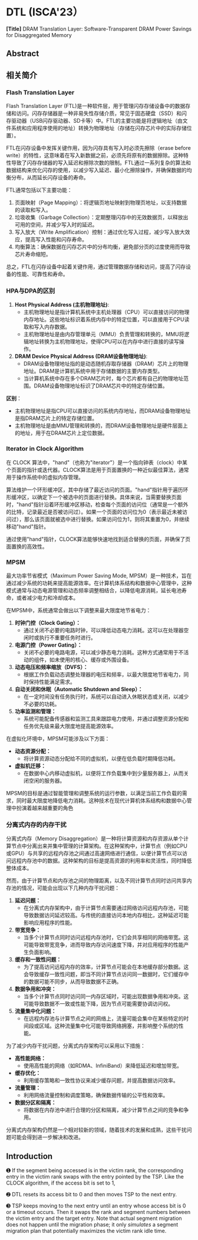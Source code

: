 # DTL (ISCA'23）

**[Title]** DRAM Translation Layer: Software-Transparent DRAM Power  Savings for Disaggregated Memory



## Abstract





## 相关简介

### Flash Translation Layer

Flash Translation Layer (FTL)是一种软件层，用于管理闪存存储设备中的数据存储和访问。闪存存储器是一种非易失性存储介质，常见于固态硬盘（SSD）和闪存驱动器（USB闪存驱动器、SD卡等）中。FTL的主要功能是将逻辑地址（由文件系统和应用程序使用的地址）转换为物理地址（存储在闪存芯片中的实际存储位置）。

FTL在闪存设备中发挥关键作用，因为闪存具有写入时必须先擦除（erase before write）的特性，这意味着在写入新数据之前，必须先将原有的数据擦除。这种特性导致了闪存存储器的写入延迟和擦除次数的限制。FTL通过一系列复杂的算法和数据结构来优化闪存的使用，以减少写入延迟、最小化擦除操作，并确保数据的均衡分布，从而延长闪存设备的寿命。

FTL通常包括以下主要功能：

1. 页面映射（Page Mapping）：将逻辑页地址映射到物理页地址，以支持数据的读取和写入。
2. 垃圾收集（Garbage Collection）：定期整理闪存中的无效数据页，以释放出可用的空间，并减少写入时的延迟。
3. 写入放大（Write Amplification）控制：通过优化写入过程，减少写入放大效应，提高写入性能和闪存寿命。
4. 均衡算法：确保数据在闪存芯片中的分布均衡，避免部分页的过度使用而导致芯片寿命缩短。

总之，FTL在闪存设备中起着关键作用，通过管理数据存储和访问，提高了闪存设备的性能、可靠性和寿命。



### HPA与DPA的区别

1. **Host Physical Address (主机物理地址)**:
   - 主机物理地址是指计算机系统中主机处理器（CPU）可以直接访问的物理内存地址。这些地址标识着系统内存中的特定位置，可以直接用于CPU读取和写入内存数据。
   - 主机物理地址是由内存管理单元（MMU）负责管理和转换的，MMU将逻辑地址转换为主机物理地址，使得CPU可以在内存中进行直接的读写操作。
2. **DRAM Device Physical Address (DRAM设备物理地址)**:
   - DRAM设备物理地址指的是动态随机存取存储器（DRAM）芯片上的物理地址。DRAM是计算机系统中用于存储数据的主要内存类型。
   - 当计算机系统中存在多个DRAM芯片时，每个芯片都有自己的物理地址范围。DRAM设备物理地址标识了DRAM芯片中的特定存储位置。

**区别**：

- 主机物理地址是指CPU可以直接访问的系统内存地址，而DRAM设备物理地址是指DRAM芯片上的特定存储位置。
- 主机物理地址是由MMU管理和转换的，而DRAM设备物理地址是硬件层面上的地址，用于在DRAM芯片上定位数据。



### Iterator in Clock Algorithm

在 CLOCK 算法中，"hand"（也称为"iterator"）是一个指向钟表（clock）中某个页面的指针或迭代器。CLOCK算法是用于页面置换的一种近似最佳算法，通常用于操作系统中的虚拟内存管理。

算法维护一个环形缓冲区，其中存储了最近访问的页面。"hand"指针用于遍历环形缓冲区，以确定下一个被选中的页面进行替换。具体来说，当需要替换页面时，"hand"指针沿着环形缓冲区移动，检查每个页面的访问位（通常是一个额外的比特，记录最近是否被访问过）。如果一个页面的访问位为0（表示最近未被访问过），那么该页面就被选中进行替换。如果访问位为1，则将其重置为0，并继续移动"hand"指针。

通过使用"hand"指针，CLOCK算法能够快速地找到适合替换的页面，并确保了页面置换的高效性。



### MPSM

最大功率节省模式（Maximum Power Saving Mode, MPSM）是一种技术，旨在通过减少系统的功耗来提高能源效率。在计算机体系结构和数据中心管理中，这种模式通常与动态电源管理和动态频率调整相结合，以降低电源消耗，延长电池寿命，或者减少电力和冷却成本。

在MPSM中，系统通常会做出以下调整来最大限度地节省电力：

1. **时钟门控（Clock Gating）：**
   - 通过关闭不必要的电路时钟，可以降低动态电力消耗。这可以在处理器空闲时或执行不重要任务时进行。
2. **电源门控（Power Gating）：**
   - 关闭不必要的电路电源，可以减少静态电力消耗。这种方式通常用于不活动的组件，如未使用的核心、缓存或外围设备。
3. **动态电压和频率缩放（DVFS）：**
   - 根据工作负载动态调整处理器的电压和频率，以最大限度地节省电力，同时保持性能满足需求。
4. **自动关闭和休眠（Automatic Shutdown and Sleep）：**
   - 在一定时间没有任务执行时，系统可以自动进入休眠状态或关闭，以减少不必要的功耗。
5. **功率监测和管理：**
   - 系统可能配备传感器和监测工具来跟踪电力使用，并通过调整资源分配和任务优先级来最大限度地提高能源效率。

在虚拟化环境中，MPSM可能涉及以下方面：

- **动态资源分配：**
  - 将计算资源动态分配给不同的虚拟机，以便在低负载时期降低功耗。
- **虚拟机迁移：**
  - 在数据中心内移动虚拟机，以便将工作负载集中到少量服务器上，从而关闭空闲的服务器。

MPSM的目标是通过智能管理和调整系统的运行参数，以满足当前工作负载的需求，同时最大限度地降低电力消耗。这种技术在现代计算机体系结构和数据中心管理中扮演着越来越重要的角色



### 分离式内存的内存干扰

分离式内存（Memory Disaggregation）是一种将计算资源和内存资源从单个计算节点中分离出来并集中管理的计算架构。在这种架构中，计算节点（例如CPU或GPU）与共享的远程内存池之间通过高速网络进行通信，以便计算节点可以访问远程内存池中的数据。这种架构的目标是提高资源的利用率和灵活性，同时降低整体成本。

然而，由于计算节点和内存池之间的物理距离，以及不同计算节点同时访问共享内存池的情况，可能会出现以下几种内存干扰问题：

1. **延迟问题：**
   - 在分离式内存架构中，由于计算节点需要通过网络访问远程内存池，可能导致数据访问延迟较高。与传统的直接访问本地内存相比，这种延迟可能影响应用程序的性能。
2. **带宽竞争：**
   - 当多个计算节点同时访问远程内存池时，它们会共享相同的网络带宽。这可能导致带宽竞争，进而导致内存访问速度下降，并对应用程序的性能产生负面影响。
3. **缓存和一致性问题：**
   - 为了提高访问远程内存的效率，计算节点可能会在本地缓存部分数据。这会导致缓存一致性问题，即当不同计算节点访问同一数据时，它们缓存中的数据可能不同步，从而导致数据不正确。
4. **数据争用和冲突：**
   - 当多个计算节点同时访问同一内存区域时，可能出现数据争用和冲突。这可能导致数据不一致或性能下降，因为节点可能需要协调访问权。
5. **流量集中化问题：**
   - 在远程内存池与计算节点之间的网络上，流量可能会集中在某些特定的时间段或区域。这种流量集中化可能导致网络拥塞，并影响整个系统的性能。

为了减少内存干扰问题，分离式内存架构可以采用以下措施：

- **高性能网络：**
  - 使用高性能的网络（如RDMA、InfiniBand）来降低延迟和增加带宽。
- **缓存优化：**
  - 利用缓存策略和一致性协议来减少缓存问题，并提高数据访问效率。
- **流量管理：**
  - 利用网络流量控制和调度策略，确保数据传输的公平性和效率。
- **数据分区和隔离：**
  - 将数据在内存池中进行合理的分区和隔离，减少计算节点之间的竞争和争用。

分离式内存架构仍然是一个相对较新的领域，随着技术的发展和成熟，这些干扰问题可能会得到进一步解决和改进。



## Introduction











➊ If the segment being accessed is in the victim rank, the corresponding entry in the victim rank swaps with the entry pointed by the TSP. Like the CLOCK algorithm, if the access bit is set to 1,

➋ DTL resets its access bit to 0 and then moves TSP to the next entry. 

➌ TSP keeps moving to the next entry until an entry whose access bit is 0 or a timeout occurs. Then it swaps the rank and segment numbers between the victim entry and the target entry. Note that actual segment migration does not happen until the migration phase; it only *simulates* a segment migration plan that potentially maximizes the victim rank idle time.